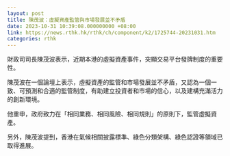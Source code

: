 ```yaml
---
layout: post
title: 陳茂波：虛擬資產監管與市場發展並不矛盾
date: 2023-10-31 10:39:08.000000000 +08:00
link: https://news.rthk.hk/rthk/ch/component/k2/1725744-20231031.htm
categories: rthk
---
```


財政司司長陳茂波表示，近期本港的虛擬資產事件，突顯交易平台發牌制度的重要性。

陳茂波在一個論壇上表示，虛擬資產的監管和市場發展並不矛盾，又認為一個一致、可預測和合適的監管制度，有助建立投資者和市場的信心，以及建構充滿活力的創新環境。

他重申，政府致力在「相同業務、相同風險、相同規則」的原則下，監管虛擬資產。

另外，陳茂波提到，香港在氣候相關披露標準、綠色分類架構、綠色認證等領域已取得進展。

